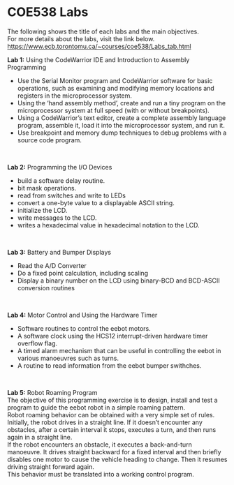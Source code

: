 # COE538 Labs
The following shows the title of each labs and the main objectives. \
For more details about the labs, visit the link below. \
https://www.ecb.torontomu.ca/~courses/coe538/Labs_tab.html

**Lab 1:** Using the CodeWarrior IDE and Introduction to Assembly Programming
  *  Use the Serial Monitor program and CodeWarrior software for basic operations, such as examining and modifying memory locations and registers in the microprocessor system.
  * Using the ‘hand assembly method’, create and run a tiny program on the microprocessor system at full speed (with or without breakpoints).
  * Using a CodeWarrior’s text editor, create a complete assembly language program, assemble it, load it into
the microprocessor system, and run it.
  * Use breakpoint and memory dump techniques to debug problems with a source code program.
 
<br />

**Lab 2:** Programming the I/O Devices
 * build a software delay routine.
 * bit mask operations.
 * read from switches and write to LEDs
 * convert a one-byte value to a displayable ASCII string.
 * initialize the LCD.
 * write messages to the LCD.
 * writes a hexadecimal value in hexadecimal notation to the LCD.

<br />

**Lab 3:** Battery and Bumper Displays
 * Read the A/D Converter
 * Do a fixed point calculation, including scaling
 * Display a binary number on the LCD using binary-BCD and BCD-ASCII conversion routines

<br />

**Lab 4:** Motor Control and Using the Hardware Timer
 * Software routines to control the eebot motors.
 * A software clock using the HCS12 interrupt-driven hardware timer overflow flag.
 * A timed alarm mechanism that can be useful in controlling the eebot in various manoeuvres such as turns.
 * A routine to read information from the eebot bumper swithches.

<br />

**Lab 5:** Robot Roaming Program \
The objective of this programming exercise is to design, install and test a program to guide the eebot robot in a
simple roaming pattern. \
Robot roaming behavior can be obtained with a very simple set of rules. Initially, the robot drives in a straight
line. If it doesn’t encounter any obstacles, after a certain interval it stops, executes a turn, and then runs again in
a straight line. \
If the robot encounters an obstacle, it executes a back-and-turn manoeuvre. It drives straight backward for a
fixed interval and then briefly disables one motor to cause the vehicle heading to change. Then it resumes driving
straight forward again. \
This behavior must be translated into a working control program.
